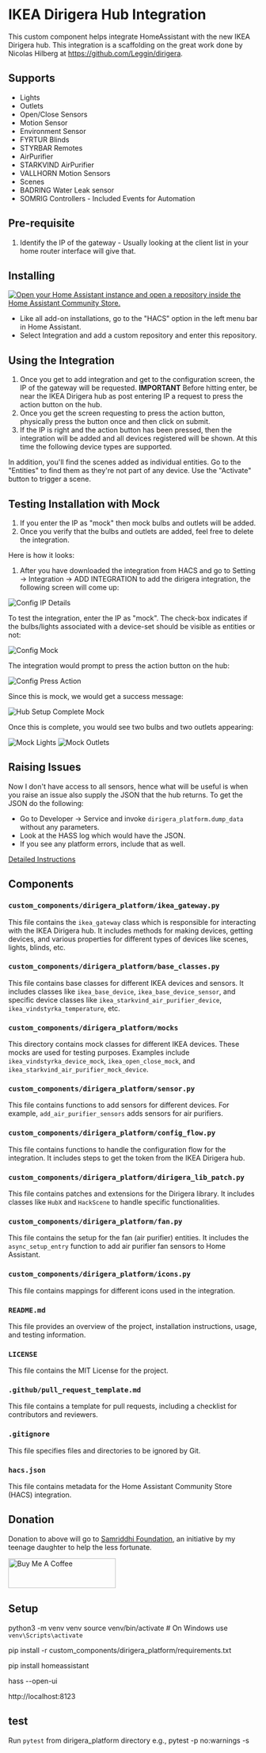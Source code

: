 # IKEA Dirigera Hub Integration

This custom component helps integrate HomeAssistant with the new IKEA Dirigera hub. This integration is a scaffolding on the great work done by Nicolas Hilberg at https://github.com/Leggin/dirigera.

## Supports

- Lights
- Outlets
- Open/Close Sensors
- Motion Sensor
- Environment Sensor
- FYRTUR Blinds
- STYRBAR Remotes
- AirPurifier
- STARKVIND AirPurifier
- VALLHORN Motion Sensors
- Scenes
- BADRING Water Leak sensor
- SOMRIG Controllers - Included Events for Automation

## Pre-requisite

1. Identify the IP of the gateway - Usually looking at the client list in your home router interface will give that.

## Installing

[![Open your Home Assistant instance and open a repository inside the Home Assistant Community Store.](https://my.home-assistant.io/badges/hacs_repository.svg)](https://my.home-assistant.io/redirect/hacs_repository/?owner=sanjoyg&repository=dirigera_platform&category=integration)

- Like all add-on installations, go to the "HACS" option in the left menu bar in Home Assistant.
- Select Integration and add a custom repository and enter this repository.

## Using the Integration

1. Once you get to add integration and get to the configuration screen, the IP of the gateway will be requested.
   **IMPORTANT** Before hitting enter, be near the IKEA Dirigera hub as post entering IP a request to press the action button on the hub.
2. Once you get the screen requesting to press the action button, physically press the button once and then click on submit.
3. If the IP is right and the action button has been pressed, then the integration will be added and all devices registered will be shown. At this time the following device types are supported.

In addition, you'll find the scenes added as individual entities. Go to the "Entities" to find them as they're not part of any device. Use the "Activate" button to trigger a scene.

## Testing Installation with Mock

1. If you enter the IP as "mock" then mock bulbs and outlets will be added.
2. Once you verify that the bulbs and outlets are added, feel free to delete the integration.

Here is how it looks:

1. After you have downloaded the integration from HACS and go to Setting -> Integration -> ADD INTEGRATION to add the dirigera integration, the following screen will come up:

![Config IP Details](https://github.com/sanjoyg/dirigera_platform/blob/main/screenshots/config-ip-details.png)

To test the integration, enter the IP as "mock". The check-box indicates if the bulbs/lights associated with a device-set should be visible as entities or not:

![Config Mock](https://github.com/sanjoyg/dirigera_platform/blob/main/screenshots/config-mock.png)

The integration would prompt to press the action button on the hub:

![Config Press Action](https://github.com/sanjoyg/dirigera_platform/blob/main/screenshots/config-press-action.png)

Since this is mock, we would get a success message:

![Hub Setup Complete Mock](https://github.com/sanjoyg/dirigera_platform/blob/main/screenshots/config-hub-setup-complete-mock.png)

Once this is complete, you would see two bulbs and two outlets appearing:

![Mock Lights](https://github.com/sanjoyg/dirigera_platform/blob/main/screenshots/mock-lights.png)
![Mock Outlets](https://github.com/sanjoyg/dirigera_platform/blob/main/screenshots/mock-outlets.png)

## Raising Issues

Now I don't have access to all sensors, hence what will be useful is when you raise an issue also supply the JSON that the hub returns. To get the JSON do the following:

- Go to Developer -> Service and invoke `dirigera_platform.dump_data` without any parameters.
- Look at the HASS log which would have the JSON.
- If you see any platform errors, include that as well.

[Detailed Instructions](https://github.com/sanjoyg/dirigera_platform/wiki/Calling-dump_data-to-dump-the-JSON)

## Components

### `custom_components/dirigera_platform/ikea_gateway.py`

This file contains the `ikea_gateway` class which is responsible for interacting with the IKEA Dirigera hub. It includes methods for making devices, getting devices, and various properties for different types of devices like scenes, lights, blinds, etc.

### `custom_components/dirigera_platform/base_classes.py`

This file contains base classes for different IKEA devices and sensors. It includes classes like `ikea_base_device`, `ikea_base_device_sensor`, and specific device classes like `ikea_starkvind_air_purifier_device`, `ikea_vindstyrka_temperature`, etc.

### `custom_components/dirigera_platform/mocks`

This directory contains mock classes for different IKEA devices. These mocks are used for testing purposes. Examples include `ikea_vindstyrka_device_mock`, `ikea_open_close_mock`, and `ikea_starkvind_air_purifier_mock_device`.

### `custom_components/dirigera_platform/sensor.py`

This file contains functions to add sensors for different devices. For example, `add_air_purifier_sensors` adds sensors for air purifiers.

### `custom_components/dirigera_platform/config_flow.py`

This file contains functions to handle the configuration flow for the integration. It includes steps to get the token from the IKEA Dirigera hub.

### `custom_components/dirigera_platform/dirigera_lib_patch.py`

This file contains patches and extensions for the Dirigera library. It includes classes like `HubX` and `HackScene` to handle specific functionalities.

### `custom_components/dirigera_platform/fan.py`

This file contains the setup for the fan (air purifier) entities. It includes the `async_setup_entry` function to add air purifier fan sensors to Home Assistant.

### `custom_components/dirigera_platform/icons.py`

This file contains mappings for different icons used in the integration.

### `README.md`

This file provides an overview of the project, installation instructions, usage, and testing information.

### `LICENSE`

This file contains the MIT License for the project.

### `.github/pull_request_template.md`

This file contains a template for pull requests, including a checklist for contributors and reviewers.

### `.gitignore`

This file specifies files and directories to be ignored by Git.

### `hacs.json`

This file contains metadata for the Home Assistant Community Store (HACS) integration.

## Donation

Donation to above will go to [Samriddhi Foundation](https://www.samriddhifoundation.net/), an initiative by my teenage daughter to help the less fortunate.

<a href="https://www.buymeacoffee.com/sanjoyg" target="_blank"><img src="https://cdn.buymeacoffee.com/buttons/v2/default-yellow.png" alt="Buy Me A Coffee" style="height: 60px !important;width: 217px !important;" ></a>

## Setup
python3 -m venv venv
source venv/bin/activate  # On Windows use `venv\Scripts\activate`

pip install -r custom_components/dirigera_platform/requirements.txt

pip install homeassistant

hass --open-ui

http://localhost:8123


## test 
Run `pytest` from dirigera_platform directory
e.g., 
pytest -p no:warnings -s
